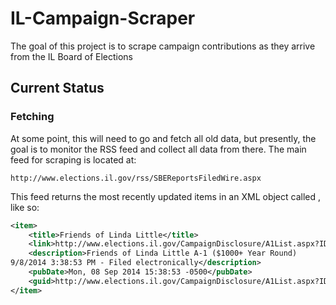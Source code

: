 IL-Campaign-Scraper
===================

The goal of this project is to scrape campaign contributions as they arrive from the IL Board of Elections

## Current Status
### Fetching
At some point, this will need to go and fetch all old data, but 
presently, the goal is to monitor the RSS feed and collect all data from 
there.  The main feed for scraping is located at:

```
http://www.elections.il.gov/rss/SBEReportsFiledWire.aspx
```
This feed returns the most recently updated items in an XML object 
called <item>, like so:

```xml
<item>
    <title>Friends of Linda Little</title>
    <link>http://www.elections.il.gov/CampaignDisclosure/A1List.aspx?ID=541232&amp;FiledDocID=541232&amp;ContributionType=All%20Types&amp;Archived=False</link>
    <description>Friends of Linda Little A-1 ($1000+ Year Round) 
9/8/2014 3:38:53 PM - Filed electronically</description>
    <pubDate>Mon, 08 Sep 2014 15:38:53 -0500</pubDate>
    <guid>http://www.elections.il.gov/CampaignDisclosure/A1List.aspx?ID=541232&amp;FiledDocID=541232&amp;ContributionType=All%20Types&amp;Archived=False#541232</guid>
</item>
```
